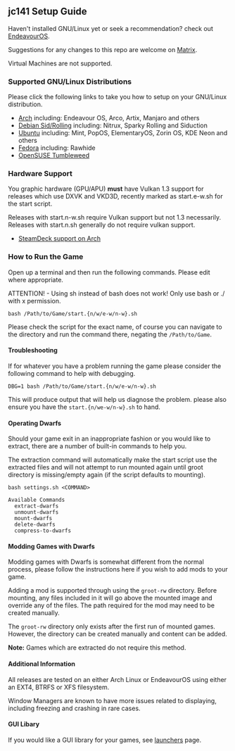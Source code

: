 ## jc141 Setup Guide

Haven't installed GNU/Linux yet or seek a recommendation? check out [EndeavourOS](https://discovery.endeavouros.com/installation/create-install-media-usb-key/2021/03/).

Suggestions for any changes to this repo are welcome on [Matrix](https://matrix.to/#/%21aRyMmzPUzcUKRXpVtP%3Amatrix.org?via=catgirl.cloud&via=grin.hu&via=matrix.org).

Virtual Machines are not supported.

### Supported GNU/Linux Distributions
Please click the following links to take you how to setup on your GNU/Linux distribution.

*   [Arch](arch.md) including: Endeavour OS, Arco, Artix, Manjaro and others
*   [Debian Sid/Rolling](debian.md) including: Nitrux, Sparky Rolling and Siduction
*   [Ubuntu](ubuntu-based.md) including: Mint, PopOS, ElementaryOS, Zorin OS, KDE Neon and others
*   [Fedora](fedora.md) including: Rawhide
*   [OpenSUSE Tumbleweed](opensuse.md)

### Hardware Support

You graphic hardware (GPU/APU) **must** have Vulkan 1.3 support for releases which use DXVK and VKD3D, recently marked as start.e-w.sh for the start script.

Releases with start.n-w.sh require Vulkan support but not 1.3 necessarily. Releases with start.n.sh generally do not require vulkan support.

* [SteamDeck support on Arch](steamdeck/arch.md)

### How to Run the Game
Open up a terminal and then run the following commands. Please edit where appropriate.

ATTENTION! - Using sh instead of bash does not work!  Only use bash or ./ with x permission.

```
bash /Path/to/Game/start.{n/w/e-w/n-w}.sh
```
Please check the script for the exact name, of course you can navigate to the directory and run the command there, negating the `/Path/to/Game`.

#### Troubleshooting
If for whatever you have a problem running the game please consider the following command to help with debugging.

```
DBG=1 bash /Path/to/Game/start.{n/w/e-w/n-w}.sh
```
This will produce output that will help us diagnose the problem. please also ensure you have the `start.{n/we-w/n-w}.sh` to hand.

#### Operating Dwarfs
Should your game exit in an inappropriate fashion or you would like to extract, there are a number of built-in commands to help you.

The extraction command will automatically make the start script use the extracted files and will not attempt to run mounted again until groot directory is missing/empty again (if the script defaults to mounting).

```
bash settings.sh <COMMAND>

Available Commands
  extract-dwarfs
  unmount-dwarfs
  mount-dwarfs
  delete-dwarfs
  compress-to-dwarfs
```

#### Modding Games with Dwarfs

Modding games with Dwarfs is somewhat different from the normal process, please follow the instructions here if you wish to add mods to your game.

Adding a mod is supported through using the `groot-rw` directory. Before mounting, any files included in it will go above the mounted image and override any of the files. The path required for the mod may need to be created manually.

The `groot-rw` directory only exists after the first run of mounted games. However, the directory can be created manually and content can be added.

**Note:** Games which are extracted do not require this method.

#### Additional Information

All releases are tested on an either Arch Linux or EndeavourOS using either an EXT4, BTRFS or XFS filesystem.

Window Managers are known to have more issues related to displaying, including freezing and crashing in rare cases.

#### GUI Libary

If you would like a GUI library for your games, see [launchers](launchers.md) page.

